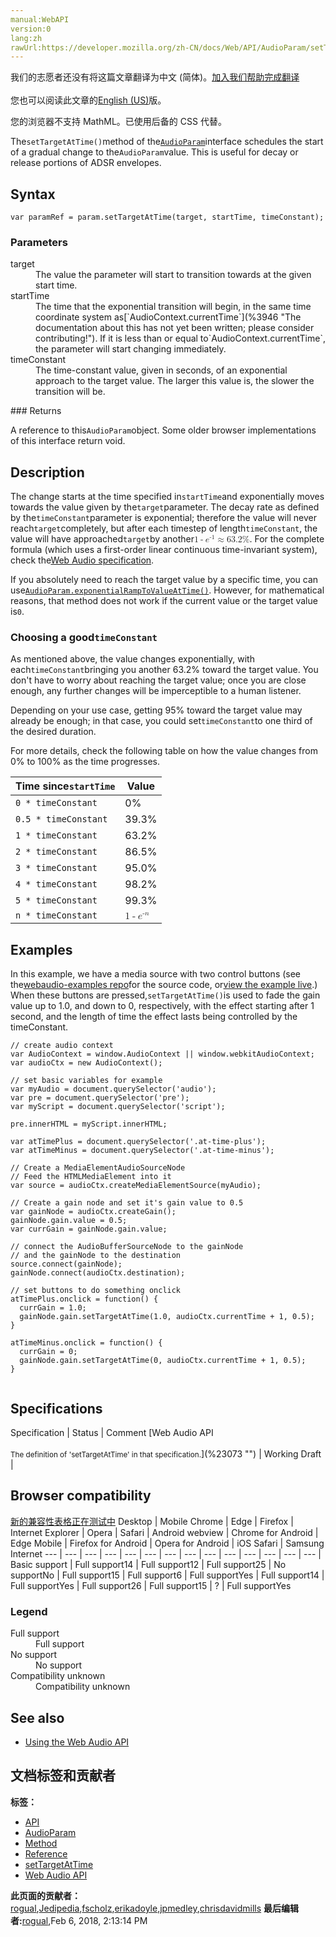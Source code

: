```yaml
---
manual:WebAPI
version:0
lang:zh
rawUrl:https://developer.mozilla.org/zh-CN/docs/Web/API/AudioParam/setTargetAtTime
---
```




<bdi>我们的志愿者还没有将这篇文章翻译为<bdi>中文 (简体)</bdi>。[加入我们帮助完成翻译](%23072 "")<br></br>您也可以阅读此文章的[English (US)](%14174 "")版。</bdi>






您的浏览器不支持 MathML。已使用后备的 CSS 代替。




The`setTargetAtTime()`method of the[`AudioParam`](%3874 "There are two kinds of AudioParam, a-rate and k-rate parameters:")interface schedules the start of a gradual change to the`AudioParam`value. This is useful for decay or release portions of ADSR envelopes.


## Syntax<a name="Syntax"></a>

```
var paramRef = param.setTargetAtTime(target, startTime, timeConstant);
```

### Parameters<a name="Parameters"></a>
<dl><dt id=''>target</dt><dd>The value the parameter will start to transition towards at the given start time.</dd><dt id=''>startTime</dt><dd>The time that the exponential transition will begin, in the same time coordinate system as[`AudioContext.currentTime`](%3946 "The documentation about this has not yet been written; please consider contributing!"). If it is less than or equal to`AudioContext.currentTime`, the parameter will start changing immediately.</dd><dt id=''>timeConstant</dt><dd>The time-constant value, given in seconds, of an exponential approach to the target value. The larger this value is, the slower the transition will be.</dd></dl>
### Returns<a name="Returns"></a>


A reference to this`AudioParam`object. Some older browser implementations of this interface return void.


## Description<a name="Description"></a>


The change starts at the time specified in`startTime`and exponentially moves towards the value given by the`target`parameter. The decay rate as defined by the`timeConstant`parameter is exponential; therefore the value will never reach`target`completely, but after each timestep of length`timeConstant`, the value will have approached`target`by another<math><semantics><mrow><mn>1</mn><mo>-</mo><msup><mi>e</mi><mrow><mo>-</mo><mn>1</mn></mrow></msup><mo>≈</mo><mn>63.2</mn><mtext>%</mtext></mrow></semantics></math>. For the complete formula (which uses a first-order linear continuous time-invariant system), check the[Web Audio specification](%23073 "").



If you absolutely need to reach the target value by a specific time, you can use[`AudioParam.exponentialRampToValueAtTime()`](%14169 "A reference to this AudioParam object. In some browsers older implementations of this interface return void."). However, for mathematical reasons, that method does not work if the current value or the target value is`0`.


### Choosing a good`timeConstant`<a name="Choosing_a_good_timeConstant"></a>


As mentioned above, the value changes exponentially, with each`timeConstant`bringing you another 63.2% toward the target value. You don&#39;t have to worry about reaching the target value; once you are close enough, any further changes will be imperceptible to a human listener.



Depending on your use case, getting 95% toward the target value may already be enough; in that case, you could set`timeConstant`to one third of the desired duration.



For more details, check the following table on how the value changes from 0% to 100% as the time progresses.

Time since`startTime` | Value 
 ---  |  ---  | 
`0 * timeConstant` | 0% 
`0.5 * timeConstant` | 39.3% 
`1 * timeConstant` | 63.2% 
`2 * timeConstant` | 86.5% 
`3 * timeConstant` | 95.0% 
`4 * timeConstant` | 98.2% 
`5 * timeConstant` | 99.3% 
`n * timeConstant` | <math><semantics><mrow><mn>1</mn><mo>-</mo><msup><mi>e</mi><mrow><mo>-</mo><mi>n</mi></mrow></msup></mrow></semantics></math> 


## Examples<a name="Examples"></a>


In this example, we have a media source with two control buttons (see the[webaudio-examples repo](%23056 "")for the source code, or[view the example live](%23057 "").) When these buttons are pressed,`setTargetAtTime()`is used to fade the gain value up to 1.0, and down to 0, respectively, with the effect starting after 1 second, and the length of time the effect lasts being controlled by the timeConstant.


```
// create audio context
var AudioContext = window.AudioContext || window.webkitAudioContext;
var audioCtx = new AudioContext();

// set basic variables for example
var myAudio = document.querySelector('audio');
var pre = document.querySelector('pre');
var myScript = document.querySelector('script');

pre.innerHTML = myScript.innerHTML;

var atTimePlus = document.querySelector('.at-time-plus');
var atTimeMinus = document.querySelector('.at-time-minus');

// Create a MediaElementAudioSourceNode
// Feed the HTMLMediaElement into it
var source = audioCtx.createMediaElementSource(myAudio);

// Create a gain node and set it's gain value to 0.5
var gainNode = audioCtx.createGain();
gainNode.gain.value = 0.5;
var currGain = gainNode.gain.value;

// connect the AudioBufferSourceNode to the gainNode
// and the gainNode to the destination
source.connect(gainNode);
gainNode.connect(audioCtx.destination);

// set buttons to do something onclick
atTimePlus.onclick = function() {
  currGain = 1.0;
  gainNode.gain.setTargetAtTime(1.0, audioCtx.currentTime + 1, 0.5);
}

atTimeMinus.onclick = function() {
  currGain = 0;
  gainNode.gain.setTargetAtTime(0, audioCtx.currentTime + 1, 0.5);
} 
 

```

## Specifications<a name="Specifications"></a>
<dl></dl>Specification | Status | Comment 
[Web Audio API<br></br><small>The definition of &#39;setTargetAtTime&#39; in that specification.</small>](%23073 "") | Working Draft |  


## Browser compatibility<a name="Browser_compatibility"></a>
[新的兼容性表格正在测试中<i></i>](%3360 "")
<abbr>Desktop<i></i></abbr> | <abbr>Mobile<i></i></abbr> 
<abbr>Chrome<i></i></abbr> | <abbr>Edge<i></i></abbr> | <abbr>Firefox<i></i></abbr> | <abbr>Internet Explorer<i></i></abbr> | <abbr>Opera<i></i></abbr> | <abbr>Safari<i></i></abbr> | <abbr>Android webview<i></i></abbr> | <abbr>Chrome for Android<i></i></abbr> | <abbr>Edge Mobile<i></i></abbr> | <abbr>Firefox for Android<i></i></abbr> | <abbr>Opera for Android<i></i></abbr> | <abbr>iOS Safari<i></i></abbr> | <abbr>Samsung Internet<i></i></abbr> 
 ---  |  ---  |  ---  |  ---  |  ---  |  ---  |  ---  |  ---  |  ---  |  ---  |  ---  |  ---  |  ---  |  ---  | 
Basic support | <abbr>Full support</abbr>14 | <abbr>Full support</abbr>12 | <abbr>Full support</abbr>25 | <abbr>No support</abbr>No | <abbr>Full support</abbr>15 | <abbr>Full support</abbr>6 | <abbr>Full support</abbr>Yes | <abbr>Full support</abbr>14 | <abbr>Full support</abbr>Yes | <abbr>Full support</abbr>26 | <abbr>Full support</abbr>15 | <abbr>?</abbr> | <abbr>Full support</abbr>Yes 


### Legend<a name="Legend"></a>
<dl><dt id=''><abbr>Full support</abbr></dt><dd>Full support</dd><dt id=''><abbr>No support</abbr></dt><dd>No support</dd><dt id=''><abbr>Compatibility unknown</abbr></dt><dd>Compatibility unknown</dd></dl>


## See also<a name="See_also"></a>

* [Using the Web Audio API](%3811 "")



## 文档标签和贡献者
**标签：**
* [API](%50 "")
* [AudioParam](%23043 "")
* [Method](%14476 "")
* [Reference](%3381 "")
* [setTargetAtTime](%23074 "")
* [Web Audio API](%3830 "")

**此页面的贡献者：**[rogual](%23075 ""),[Jedipedia](%4038 ""),[fscholz](%60 ""),[erikadoyle](%3894 ""),[jpmedley](%3413 ""),[chrisdavidmills](%3495 "")
**最后编辑者:**[rogual](%23075 ""),<time>Feb 6, 2018, 2:13:14 PM</time>


